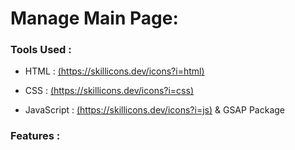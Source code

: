 # Manage Main Page:

### Tools Used :
- HTML : [(https://skillicons.dev/icons?i=html)](https://skillicons.dev)
  
- CSS : [(https://skillicons.dev/icons?i=css)](https://skillicons.dev)
  
- JavaScript : [(https://skillicons.dev/icons?i=js)](https://skillicons.dev) & GSAP Package

### Features :



